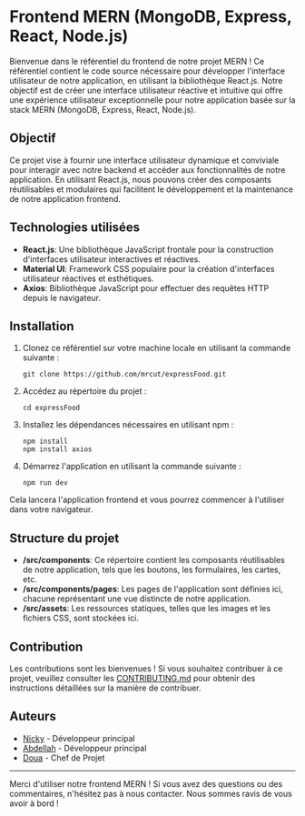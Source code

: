 # Frontend MERN (MongoDB, Express, React, Node.js)

Bienvenue dans le référentiel du frontend de notre projet MERN ! Ce référentiel contient le code source nécessaire pour développer l'interface utilisateur de notre application, en utilisant la bibliothèque React.js. Notre objectif est de créer une interface utilisateur réactive et intuitive qui offre une expérience utilisateur exceptionnelle pour notre application basée sur la stack MERN (MongoDB, Express, React, Node.js).

## Objectif

Ce projet vise à fournir une interface utilisateur dynamique et conviviale pour interagir avec notre backend et accéder aux fonctionnalités de notre application. En utilisant React.js, nous pouvons créer des composants réutilisables et modulaires qui facilitent le développement et la maintenance de notre application frontend.

## Technologies utilisées

- **React.js**: Une bibliothèque JavaScript frontale pour la construction d'interfaces utilisateur interactives et réactives.
- **Material UI**: Framework CSS populaire pour la création d'interfaces utilisateur réactives et esthétiques.
- **Axios**: Bibliothèque JavaScript pour effectuer des requêtes HTTP depuis le navigateur.

## Installation

1. Clonez ce référentiel sur votre machine locale en utilisant la commande suivante :

   ```
   git clone https://github.com/mrcut/expressFood.git
   ```

2. Accédez au répertoire du projet :

   ```
   cd expressFood
   ```

3. Installez les dépendances nécessaires en utilisant npm :

   ```
   npm install
   npm install axios
   
   ```

4. Démarrez l'application en utilisant la commande suivante :

   ```
   npm run dev
   ```

Cela lancera l'application frontend et vous pourrez commencer à l'utiliser dans votre navigateur.

## Structure du projet

- **/src/components**: Ce répertoire contient les composants réutilisables de notre application, tels que les boutons, les formulaires, les cartes, etc.
- **/src/components/pages**: Les pages de l'application sont définies ici, chacune représentant une vue distincte de notre application.
- **/src/assets**: Les ressources statiques, telles que les images et les fichiers CSS, sont stockées ici.

## Contribution

Les contributions sont les bienvenues ! Si vous souhaitez contribuer à ce projet, veuillez consulter les [CONTRIBUTING.md](CONTRIBUTING.md) pour obtenir des instructions détaillées sur la manière de contribuer.

## Auteurs

- [Nicky](https://github.com/Yikkmee) - Développeur principal
- [Abdellah](https://github.com/Mrcut) - Développeur principal
- [Doua](https://github.com/Doua) - Chef de Projet



---
Merci d'utiliser notre frontend MERN ! Si vous avez des questions ou des commentaires, n'hésitez pas à nous contacter. Nous sommes ravis de vous avoir à bord !
